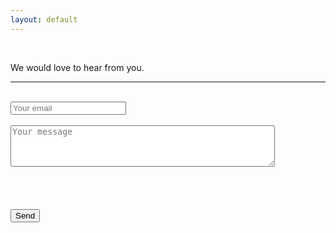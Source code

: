 ```yaml
---
layout: default
---
```


  <br/>
  
  We would love to hear from you. 
  <hr>
  <br/>

  <form action="https://formspree.io/{{ site.email }}"
      method="POST">
  <div class="OneFourthBox">
  <input type="email" name="email" placeholder="Your email" width="50%" >
  </div>
  <br/>
  <div class="OneFourthBox">
  <textarea name="message" placeholder="Your message" rows="4" cols="50"></textarea>
  </div>
  <br/>
  <br/>
  <br/>
  <br/>
  <div class="OneFourthBox">
  <button class = "btn success" type="submit">Send</button> 
  </div>
  </form>
